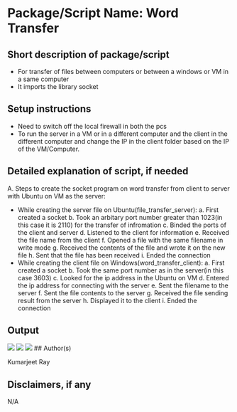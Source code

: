 # Package/Script Name: Word Transfer

## Short description of package/script

- For transfer of files between computers or between a windows or VM in a same computer
- It imports the library socket

## Setup instructions

- Need to switch off the local firewall in both the pcs
- To run the server in a VM or in a different computer and the client in the different computer and change the IP in the client folder based on the IP of the VM/Computer.

## Detailed explanation of script, if needed

A. Steps to create the socket program on word transfer from client to server with Ubuntu on VM as the server:
- While creating the server file on Ubuntu(file_transfer_server):
	a. First created a socket
	b. Took an arbitary port number greater than 1023(in this case it is 2110) for the transfer of infromation
	c. Binded the ports of the client and server
	d. Listened to the client for information
	e. Received the file name from the client
	f. Opened a file with the same filename in write mode
	g. Received the contents of the file and wrote it on the new file
	h. Sent that the file has been received
	i. Ended the connection
- While creating the client file on Windows(word_transfer_client):
	a. First created a socket
	b. Took the same port number as in the server(in this case 3603)
	c. Looked for the ip address in the Ubuntu on VM
	d. Entered the ip address for connecting with the server
	e. Sent the filename to the server
	f. Sent the file contents to the server
	g. Received the file sending result from the server
	h. Displayed it to the client
	i. Ended the connection

## Output

<img src="https://github.com/kumarjeetray/Awesome_Python_Scripts/blob/main/BasicPythonScripts/Word%20Transfer/Images/word_transfer_client_ss_1.jpg"/>
<img src="https://github.com/kumarjeetray/Awesome_Python_Scripts/blob/main/BasicPythonScripts/Word%20Transfer/Images/word_transfer_client_ss_2.jpg"/>
<img src="https://github.com/kumarjeetray/Awesome_Python_Scripts/blob/main/BasicPythonScripts/Word%20Transfer/Images/word_transfer_server_ss.jpg"/>
## Author(s)

Kumarjeet Ray

## Disclaimers, if any

N/A
